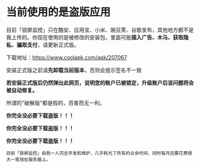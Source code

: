 # 当前使用的是盗版应用
目前「锁屏监控」只在酷安、应用宝、小米、豌豆荚、谷歌发布，其他地方都不是我上传的。你现在使用的是被修改的安装包，里面可能**插入广告、木马、获取隐私、骗取支付**，请更新正式版。

下载地址：https://www.coolapk.com/apk/207067

安装正式版之前请**先卸载当前版本**，否则会提示签名不一致

**若安装正式版后仍然弹出此网页，说明您的账户已被锁定，升级账户后该问题将会被自动修复。**

所谓的"破解版"都是假的，百害而无一利。

**你完全没必要下载盗版！！！**

**你完全没必要下载盗版！！！**

**你完全没必要下载盗版！！！**

```
目前「锁屏监控」由我一人完全开发和维护，几乎耗光了所有的业余时间，同时每月还要花费很大一笔钱在服务器上。
```
